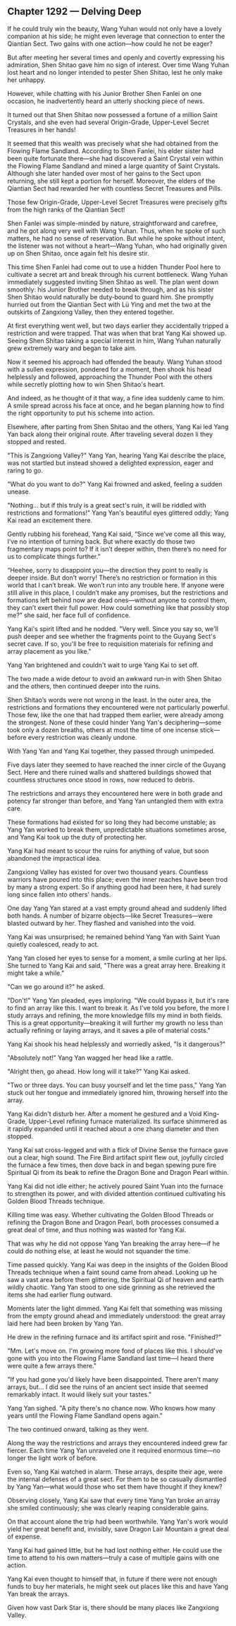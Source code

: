 ## Chapter 1292 — Delving Deep

If he could truly win the beauty, Wang Yuhan would not only have a lovely companion at his side; he might even leverage that connection to enter the Qiantian Sect. Two gains with one action—how could he not be eager?

But after meeting her several times and openly and covertly expressing his admiration, Shen Shitao gave him no sign of interest. Over time Wang Yuhan lost heart and no longer intended to pester Shen Shitao, lest he only make her unhappy.

However, while chatting with his Junior Brother Shen Fanlei on one occasion, he inadvertently heard an utterly shocking piece of news.

It turned out that Shen Shitao now possessed a fortune of a million Saint Crystals, and she even had several Origin-Grade, Upper-Level Secret Treasures in her hands!

It seemed that this wealth was precisely what she had obtained from the Flowing Flame Sandland. According to Shen Fanlei, his elder sister had been quite fortunate there—she had discovered a Saint Crystal vein within the Flowing Flame Sandland and mined a large quantity of Saint Crystals. Although she later handed over most of her gains to the Sect upon returning, she still kept a portion for herself. Moreover, the elders of the Qiantian Sect had rewarded her with countless Secret Treasures and Pills.

Those few Origin-Grade, Upper-Level Secret Treasures were precisely gifts from the high ranks of the Qiantian Sect!

Shen Fanlei was simple-minded by nature, straightforward and carefree, and he got along very well with Wang Yuhan. Thus, when he spoke of such matters, he had no sense of reservation. But while he spoke without intent, the listener was not without a heart—Wang Yuhan, who had originally given up on Shen Shitao, once again felt his desire stir.

This time Shen Fanlei had come out to use a hidden Thunder Pool here to cultivate a secret art and break through his current bottleneck. Wang Yuhan immediately suggested inviting Shen Shitao as well. The plan went down smoothly: his Junior Brother needed to break through, and as his sister Shen Shitao would naturally be duty‑bound to guard him. She promptly hurried out from the Qiantian Sect with Lü Ying and met the two at the outskirts of Zangxiong Valley, then they entered together.

At first everything went well, but two days earlier they accidentally tripped a restriction and were trapped. That was when that brat Yang Kai showed up. Seeing Shen Shitao taking a special interest in him, Wang Yuhan naturally grew extremely wary and began to take aim.

Now it seemed his approach had offended the beauty. Wang Yuhan stood with a sullen expression, pondered for a moment, then shook his head helplessly and followed, approaching the Thunder Pool with the others while secretly plotting how to win Shen Shitao's heart.

And indeed, as he thought of it that way, a fine idea suddenly came to him. A smile spread across his face at once, and he began planning how to find the right opportunity to put his scheme into action.

Elsewhere, after parting from Shen Shitao and the others, Yang Kai led Yang Yan back along their original route. After traveling several dozen li they stopped and rested.

"This is Zangxiong Valley?" Yang Yan, hearing Yang Kai describe the place, was not startled but instead showed a delighted expression, eager and raring to go.

"What do you want to do?" Yang Kai frowned and asked, feeling a sudden unease.

"Nothing… but if this truly is a great sect's ruin, it will be riddled with restrictions and formations!" Yang Yan's beautiful eyes glittered oddly; Yang Kai read an excitement there.

Gently rubbing his forehead, Yang Kai said, “Since we’ve come all this way, I’ve no intention of turning back. But where exactly do those two fragmentary maps point to? If it isn’t deeper within, then there’s no need for us to complicate things further.”

“Heehee, sorry to disappoint you—the direction they point to really is deeper inside. But don’t worry! There’s no restriction or formation in this world that I can’t break. We won’t run into any trouble here. If anyone were still alive in this place, I couldn’t make any promises, but the restrictions and formations left behind now are dead ones—without anyone to control them, they can’t exert their full power. How could something like that possibly stop me?” she said, her face full of confidence.

Yang Kai's spirit lifted and he nodded. "Very well. Since you say so, we'll push deeper and see whether the fragments point to the Guyang Sect's secret cave. If so, you'll be free to requisition materials for refining and array placement as you like."

Yang Yan brightened and couldn't wait to urge Yang Kai to set off.

The two made a wide detour to avoid an awkward run‑in with Shen Shitao and the others, then continued deeper into the ruins.

Shen Shitao’s words were not wrong in the least. In the outer area, the restrictions and formations they encountered were not particularly powerful. Those few, like the one that had trapped them earlier, were already among the strongest. None of these could hinder Yang Yan's deciphering—some took only a dozen breaths, others at most the time of one incense stick—before every restriction was cleanly undone.

With Yang Yan and Yang Kai together, they passed through unimpeded.

Five days later they seemed to have reached the inner circle of the Guyang Sect. Here and there ruined walls and shattered buildings showed that countless structures once stood in rows, now reduced to debris.

The restrictions and arrays they encountered here were in both grade and potency far stronger than before, and Yang Yan untangled them with extra care.

These formations had existed for so long they had become unstable; as Yang Yan worked to break them, unpredictable situations sometimes arose, and Yang Kai took up the duty of protecting her.

Yang Kai had meant to scour the ruins for anything of value, but soon abandoned the impractical idea.

Zangxiong Valley has existed for over two thousand years. Countless warriors have poured into this place; even the inner reaches have been trod by many a strong expert. So if anything good had been here, it had surely long since fallen into others' hands.

One day Yang Yan stared at a vast empty ground ahead and suddenly lifted both hands. A number of bizarre objects—like Secret Treasures—were blasted outward by her. They flashed and vanished into the void.

Yang Kai was unsurprised; he remained behind Yang Yan with Saint Yuan quietly coalesced, ready to act.

Yang Yan closed her eyes to sense for a moment, a smile curling at her lips. She turned to Yang Kai and said, "There was a great array here. Breaking it might take a while."

"Can we go around it?" he asked.

"Don't!" Yang Yan pleaded, eyes imploring. "We could bypass it, but it's rare to find an array like this. I want to break it. As I've told you before, the more I study arrays and refining, the more knowledge fills my mind in both fields. This is a great opportunity—breaking it will further my growth no less than actually refining or laying arrays, and it saves a pile of material costs."

Yang Kai shook his head helplessly and worriedly asked, "Is it dangerous?"

"Absolutely not!" Yang Yan wagged her head like a rattle.

"Alright then, go ahead. How long will it take?" Yang Kai asked.

"Two or three days. You can busy yourself and let the time pass,"
Yang Yan stuck out her tongue and immediately ignored him, throwing herself into the array.

Yang Kai didn't disturb her. After a moment he gestured and a Void King-Grade, Upper-Level refining furnace materialized. Its surface shimmered as it rapidly expanded until it reached about a one zhang diameter and then stopped.

Yang Kai sat cross-legged and with a flick of Divine Sense the furnace gave out a clear, high sound. The Fire Bird artifact spirit flew out, joyfully circled the furnace a few times, then dove back in and began spewing pure fire Spiritual Qi from its beak to refine the Dragon Bone and Dragon Pearl within.

Yang Kai did not idle either; he actively poured Saint Yuan into the furnace to strengthen its power, and with divided attention continued cultivating his Golden Blood Threads technique.

Killing time was easy. Whether cultivating the Golden Blood Threads or refining the Dragon Bone and Dragon Pearl, both processes consumed a great deal of time, and thus nothing was wasted for Yang Kai.

That was why he did not oppose Yang Yan breaking the array here—if he could do nothing else, at least he would not squander the time.

Time passed quickly. Yang Kai was deep in the insights of the Golden Blood Threads technique when a faint sound came from ahead. Looking up he saw a vast area before them glittering, the Spiritual Qi of heaven and earth wildly chaotic. Yang Yan stood to one side grinning as she retrieved the items she had earlier flung outward.

Moments later the light dimmed. Yang Kai felt that something was missing from the empty ground ahead and immediately understood: the great array laid here had been broken by Yang Yan.

He drew in the refining furnace and its artifact spirit and rose. "Finished?"

"Mm. Let's move on. I'm growing more fond of places like this. I should've gone with you into the Flowing Flame Sandland last time—I heard there were quite a few arrays there."

"If you had gone you'd likely have been disappointed. There aren't many arrays, but... I did see the ruins of an ancient sect inside that seemed remarkably intact. It would likely suit your tastes."

Yang Yan sighed. "A pity there's no chance now. Who knows how many years until the Flowing Flame Sandland opens again."

The two continued onward, talking as they went.

Along the way the restrictions and arrays they encountered indeed grew far fiercer. Each time Yang Yan unraveled one it required enormous time—no longer the light work of before.

Even so, Yang Kai watched in alarm. These arrays, despite their age, were the internal defenses of a great sect. For them to be so casually dismantled by Yang Yan—what would those who set them have thought if they knew?

Observing closely, Yang Kai saw that every time Yang Yan broke an array she smiled continuously; she was clearly reaping considerable gains.

On that account alone the trip had been worthwhile. Yang Yan's work would yield her great benefit and, invisibly, save Dragon Lair Mountain a great deal of expense.

Yang Kai had gained little, but he had lost nothing either. He could use the time to attend to his own matters—truly a case of multiple gains with one action.

Yang Kai even thought to himself that, in future if there were not enough funds to buy her materials, he might seek out places like this and have Yang Yan break the arrays.

Given how vast Dark Star is, there should be many places like Zangxiong Valley.
